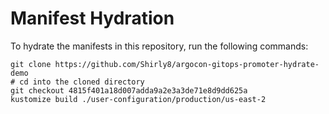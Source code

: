 # Manifest Hydration

To hydrate the manifests in this repository, run the following commands:

```shell
git clone https://github.com/Shirly8/argocon-gitops-promoter-hydrate-demo
# cd into the cloned directory
git checkout 4815f401a18d007adda9a2e3a3de71e8d9dd625a
kustomize build ./user-configuration/production/us-east-2
```

